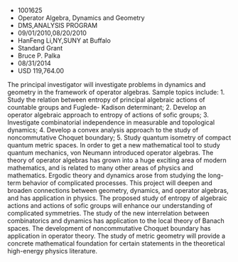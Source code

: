 
* 1001625
* Operator Algebra, Dynamics and Geometry
* DMS,ANALYSIS PROGRAM
* 09/01/2010,08/20/2010
* HanFeng Li,NY,SUNY at Buffalo
* Standard Grant
* Bruce P. Palka
* 08/31/2014
* USD 119,764.00

The principal investigator will investigate problems in dynamics and geometry in
the framework of operator algebras. Sample topics include: 1. Study the relation
between entropy of principal algebraic actions of countable groups and Fuglede-
Kadison determinant; 2. Develop an operator algebraic approach to entropy of
actions of sofic groups; 3. Investigate combinatorial independence in measurable
and topological dynamics; 4. Develop a convex analysis approach to the study of
noncommutative Choquet boundary; 5. Study quantum isometry of compact quantum
metric spaces. In order to get a new mathematical tool to study quantum
mechanics, von Neumann introduced operator algebras. The theory of operator
algebras has grown into a huge exciting area of modern mathematics, and is
related to many other areas of physics and mathematics. Ergodic theory and
dynamics arose from studying the long-term behavior of complicated processes.
This project will deepen and broaden connections between geometry, dynamics, and
operator algebras, and has application in physics. The proposed study of entropy
of algebraic actions and actions of sofic groups will enhance our understanding
of complicated symmetries. The study of the new interrelation between
combinatorics and dynamics has application to the local theory of Banach spaces.
The development of noncommutative Choquet boundary has application in operator
theory. The study of metric geometry will provide a concrete mathematical
foundation for certain statements in the theoretical high-energy physics
literature.
